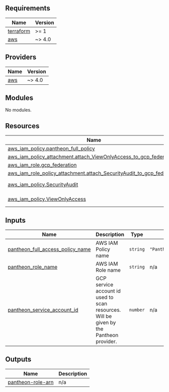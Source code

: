 <!-- BEGIN_TF_DOCS -->
## Requirements

| Name | Version |
|------|---------|
| <a name="requirement_terraform"></a> [terraform](#requirement\_terraform) | >= 1 |
| <a name="requirement_aws"></a> [aws](#requirement\_aws) | ~> 4.0 |

## Providers

| Name | Version |
|------|---------|
| <a name="provider_aws"></a> [aws](#provider\_aws) | ~> 4.0 |

## Modules

No modules.

## Resources

| Name | Type |
|------|------|
| [aws_iam_policy.pantheon_full_policy](https://registry.terraform.io/providers/hashicorp/aws/latest/docs/resources/iam_policy) | resource |
| [aws_iam_policy_attachment.attach_ViewOnlyAccess_to_gcp_federation](https://registry.terraform.io/providers/hashicorp/aws/latest/docs/resources/iam_policy_attachment) | resource |
| [aws_iam_role.gcp_federation](https://registry.terraform.io/providers/hashicorp/aws/latest/docs/resources/iam_role) | resource |
| [aws_iam_role_policy_attachment.attach_SecurityAudit_to_gcp_federation](https://registry.terraform.io/providers/hashicorp/aws/latest/docs/resources/iam_role_policy_attachment) | resource |
| [aws_iam_policy.SecurityAudit](https://registry.terraform.io/providers/hashicorp/aws/latest/docs/data-sources/iam_policy) | data source |
| [aws_iam_policy.ViewOnlyAccess](https://registry.terraform.io/providers/hashicorp/aws/latest/docs/data-sources/iam_policy) | data source |

## Inputs

| Name | Description | Type | Default | Required |
|------|-------------|------|---------|:--------:|
| <a name="input_pantheon_full_access_policy_name"></a> [pantheon\_full\_access\_policy\_name](#input\_pantheon\_full\_access\_policy\_name) | AWS IAM Policy name | `string` | `"PantheonFullPolicy"` | no |
| <a name="input_pantheon_role_name"></a> [pantheon\_role\_name](#input\_pantheon\_role\_name) | AWS IAM Role name | `string` | n/a | yes |
| <a name="input_pantheon_service_account_id"></a> [pantheon\_service\_account\_id](#input\_pantheon\_service\_account\_id) | GCP service account id used to scan resources. Will be given by the Pantheon provider. | `number` | n/a | yes |

## Outputs

| Name | Description |
|------|-------------|
| <a name="output_pantheon-role-arn"></a> [pantheon-role-arn](#output\_pantheon-role-arn) | n/a |
<!-- END_TF_DOCS -->